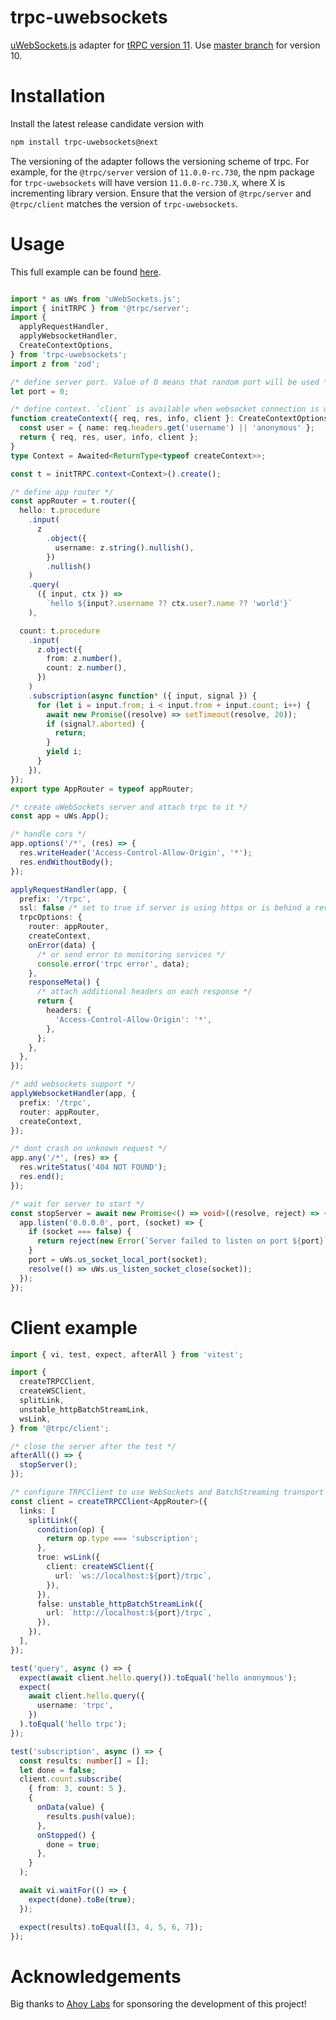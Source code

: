 # trpc-uwebsockets

[uWebSockets.js](https://github.com/uNetworking/uWebSockets.js) adapter for [tRPC version 11](https://trpc.io/). Use [master branch](https://github.com/romanzy313/trpc-uwebsockets/tree/master) for version 10.

# Installation

Install the latest release candidate version with

```bash
npm install trpc-uwebsockets@next
```

The versioning of the adapter follows the versioning scheme of trpc. For example, for the `@trpc/server` version of `11.0.0-rc.730`, the npm package for `trpc-uwebsockets` will have version `11.0.0-rc.730.X`, where X is incrementing library version. Ensure that the version of `@trpc/server` and `@trpc/client` matches the version of `trpc-uwebsockets`.

# Usage

This full example can be found [here](/src/readme.spec.ts).

```ts

import * as uWs from 'uWebSockets.js';
import { initTRPC } from '@trpc/server';
import {
  applyRequestHandler,
  applyWebsocketHandler,
  CreateContextOptions,
} from 'trpc-uwebsockets';
import z from 'zod';

/* define server port. Value of 0 means that random port will be used */
let port = 0;

/* define context. `client` is available when websocket connection is used */
function createContext({ req, res, info, client }: CreateContextOptions) {
  const user = { name: req.headers.get('username') || 'anonymous' };
  return { req, res, user, info, client };
}
type Context = Awaited<ReturnType<typeof createContext>>;

const t = initTRPC.context<Context>().create();

/* define app router */
const appRouter = t.router({
  hello: t.procedure
    .input(
      z
        .object({
          username: z.string().nullish(),
        })
        .nullish()
    )
    .query(
      ({ input, ctx }) =>
        `hello ${input?.username ?? ctx.user?.name ?? 'world'}`
    ),

  count: t.procedure
    .input(
      z.object({
        from: z.number(),
        count: z.number(),
      })
    )
    .subscription(async function* ({ input, signal }) {
      for (let i = input.from; i < input.from + input.count; i++) {
        await new Promise((resolve) => setTimeout(resolve, 20));
        if (signal?.aborted) {
          return;
        }
        yield i;
      }
    }),
});
export type AppRouter = typeof appRouter;

/* create uWebSockets server and attach trpc to it */
const app = uWs.App();

/* handle cors */
app.options('/*', (res) => {
  res.writeHeader('Access-Control-Allow-Origin', '*');
  res.endWithoutBody();
});

applyRequestHandler(app, {
  prefix: '/trpc',
  ssl: false /* set to true if server is using https or is behind a reverse proxy */,
  trpcOptions: {
    router: appRouter,
    createContext,
    onError(data) {
      /* or send error to monitoring services */
      console.error('trpc error', data);
    },
    responseMeta() {
      /* attach additional headers on each response */
      return {
        headers: {
          'Access-Control-Allow-Origin': '*',
        },
      };
    },
  },
});

/* add websockets support */
applyWebsocketHandler(app, {
  prefix: '/trpc',
  router: appRouter,
  createContext,
});

/* dont crash on unknown request */
app.any('/*', (res) => {
  res.writeStatus('404 NOT FOUND');
  res.end();
});

/* wait for server to start */
const stopServer = await new Promise<() => void>((resolve, reject) => {
  app.listen('0.0.0.0', port, (socket) => {
    if (socket === false) {
      return reject(new Error(`Server failed to listen on port ${port}`));
    }
    port = uWs.us_socket_local_port(socket);
    resolve(() => uWs.us_listen_socket_close(socket));
  });
});
```

# Client example

```ts
import { vi, test, expect, afterAll } from 'vitest';

import {
  createTRPCClient,
  createWSClient,
  splitLink,
  unstable_httpBatchStreamLink,
  wsLink,
} from '@trpc/client';

/* close the server after the test */
afterAll(() => {
  stopServer();
});

/* configure TRPCClient to use WebSockets and BatchStreaming transport */
const client = createTRPCClient<AppRouter>({
  links: [
    splitLink({
      condition(op) {
        return op.type === 'subscription';
      },
      true: wsLink({
        client: createWSClient({
          url: `ws://localhost:${port}/trpc`,
        }),
      }),
      false: unstable_httpBatchStreamLink({
        url: `http://localhost:${port}/trpc`,
      }),
    }),
  ],
});

test('query', async () => {
  expect(await client.hello.query()).toEqual('hello anonymous');
  expect(
    await client.hello.query({
      username: 'trpc',
    })
  ).toEqual('hello trpc');
});

test('subscription', async () => {
  const results: number[] = [];
  let done = false;
  client.count.subscribe(
    { from: 3, count: 5 },
    {
      onData(value) {
        results.push(value);
      },
      onStopped() {
        done = true;
      },
    }
  );

  await vi.waitFor(() => {
    expect(done).toBe(true);
  });

  expect(results).toEqual([3, 4, 5, 6, 7]);
});
```

# Acknowledgements

Big thanks to [Ahoy Labs](https://github.com/ahoylabs) for sponsoring the development of this project!

<!-- # TODOS:
 - Make test "aborted requests are handled" less flaky
 - Skipped test "uWebsockets pubsub" doesn't work as intended... But usage of built-in pubsub is not needed with trpc  -->
